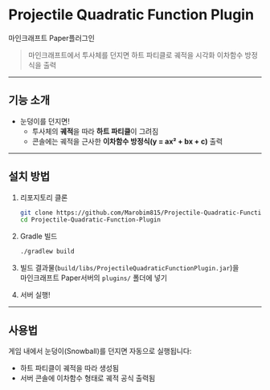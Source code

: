# Projectile Quadratic Function Plugin
마인크래프트 Paper플러그인

> 마인크래프트에서 투사체를 던지면
> 하트 파티클로 궤적을 시각화
> 이차함수 방정식을 출력

---

## 기능 소개

- 눈덩이를 던지면!
  - 투사체의 **궤적**을 따라 **하트 파티클**이 그려짐 
  - 콘솔에는 궤적을 근사한 **이차함수 방정식(y = ax² + bx + c)** 출력 

---

## 설치 방법

1. 리포지토리 클론

    ```bash
    git clone https://github.com/Marobim815/Projectile-Quadratic-Function-Plugin.git
    cd Projectile-Quadratic-Function-Plugin
    ```

2. Gradle 빌드

    ```bash
    ./gradlew build
    ```

3. 빌드 결과물(`build/libs/ProjectileQuadraticFunctionPlugin.jar`)을  
   마인크래프트 Paper서버의 `plugins/` 폴더에 넣기

4. 서버 실행!

---

## 사용법

게임 내에서 눈덩이(Snowball)를 던지면 자동으로 실행됩니다:

- 하트 파티클이 궤적을 따라 생성됨
- 서버 콘솔에 이차함수 형태로 궤적 공식 출력됨